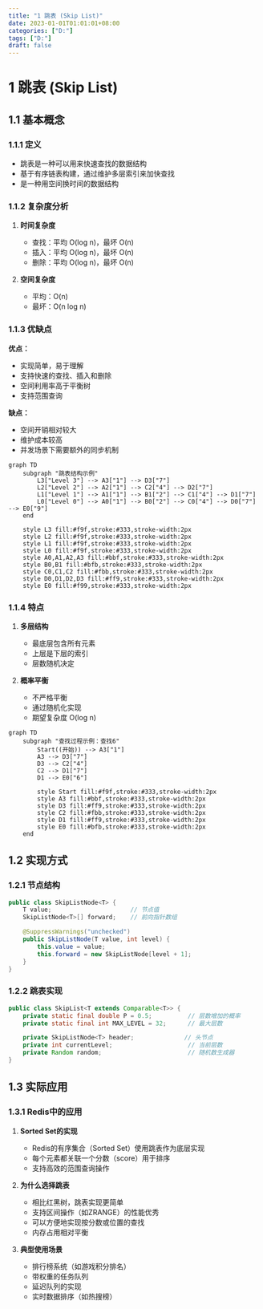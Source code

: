 ```yaml
---
title: "1 跳表 (Skip List)"
date: 2023-01-01T01:01:01+08:00
categories: ["D:"]
tags: ["D:"]
draft: false
---
```

# 1 跳表 (Skip List)

## 1.1 基本概念

### 1.1.1 定义

- 跳表是一种可以用来快速查找的数据结构
- 基于有序链表构建，通过维护多层索引来加快查找
- 是一种用空间换时间的数据结构

### 1.1.2 复杂度分析

1. **时间复杂度**
   - 查找：平均 O(log n)，最坏 O(n)
   - 插入：平均 O(log n)，最坏 O(n)
   - 删除：平均 O(log n)，最坏 O(n)

2. **空间复杂度**
   - 平均：O(n)
   - 最坏：O(n log n)

### 1.1.3 优缺点

**优点：**
- 实现简单，易于理解
- 支持快速的查找、插入和删除
- 空间利用率高于平衡树
- 支持范围查询

**缺点：**
- 空间开销相对较大
- 维护成本较高
- 并发场景下需要额外的同步机制

```mermaid
graph TD
    subgraph "跳表结构示例"
        L3["Level 3"] --> A3["1"] --> D3["7"]
        L2["Level 2"] --> A2["1"] --> C2["4"] --> D2["7"]
        L1["Level 1"] --> A1["1"] --> B1["2"] --> C1["4"] --> D1["7"]
        L0["Level 0"] --> A0["1"] --> B0["2"] --> C0["4"] --> D0["7"] --> E0["9"]
    end
    
    style L3 fill:#f9f,stroke:#333,stroke-width:2px
    style L2 fill:#f9f,stroke:#333,stroke-width:2px
    style L1 fill:#f9f,stroke:#333,stroke-width:2px
    style L0 fill:#f9f,stroke:#333,stroke-width:2px
    style A0,A1,A2,A3 fill:#bbf,stroke:#333,stroke-width:2px
    style B0,B1 fill:#bfb,stroke:#333,stroke-width:2px
    style C0,C1,C2 fill:#fbb,stroke:#333,stroke-width:2px
    style D0,D1,D2,D3 fill:#ff9,stroke:#333,stroke-width:2px
    style E0 fill:#f99,stroke:#333,stroke-width:2px
```

### 1.1.4 特点

1. **多层结构**

   - 最底层包含所有元素
   - 上层是下层的索引
   - 层数随机决定

2. **概率平衡**
   - 不严格平衡
   - 通过随机化实现
   - 期望复杂度 O(log n)

```mermaid
graph TD
    subgraph "查找过程示例：查找6"
        Start((开始)) --> A3["1"] 
        A3 --> D3["7"]
        D3 --> C2["4"]
        C2 --> D1["7"]
        D1 --> E0["6"]
        
        style Start fill:#f9f,stroke:#333,stroke-width:2px
        style A3 fill:#bbf,stroke:#333,stroke-width:2px
        style D3 fill:#ff9,stroke:#333,stroke-width:2px
        style C2 fill:#fbb,stroke:#333,stroke-width:2px
        style D1 fill:#ff9,stroke:#333,stroke-width:2px
        style E0 fill:#bfb,stroke:#333,stroke-width:2px
    end
```

## 1.2 实现方式

### 1.2.1 节点结构

```java
public class SkipListNode<T> {
    T value;                      // 节点值
    SkipListNode<T>[] forward;    // 前向指针数组

    @SuppressWarnings("unchecked")
    public SkipListNode(T value, int level) {
        this.value = value;
        this.forward = new SkipListNode[level + 1];
    }
}
```

### 1.2.2 跳表实现

```java
public class SkipList<T extends Comparable<T>> {
    private static final double P = 0.5;          // 层数增加的概率
    private static final int MAX_LEVEL = 32;      // 最大层数

    private SkipListNode<T> header;              // 头节点
    private int currentLevel;                     // 当前层数
    private Random random;                        // 随机数生成器
}
```

## 1.3 实际应用

### 1.3.1 Redis中的应用

1. **Sorted Set的实现**
   - Redis的有序集合（Sorted Set）使用跳表作为底层实现
   - 每个元素都关联一个分数（score）用于排序
   - 支持高效的范围查询操作

2. **为什么选择跳表**
   - 相比红黑树，跳表实现更简单
   - 支持区间操作（如ZRANGE）的性能优秀
   - 可以方便地实现按分数或位置的查找
   - 内存占用相对平衡

3. **典型使用场景**
   - 排行榜系统（如游戏积分排名）
   - 带权重的任务队列
   - 延迟队列的实现
   - 实时数据排序（如热搜榜）
```

